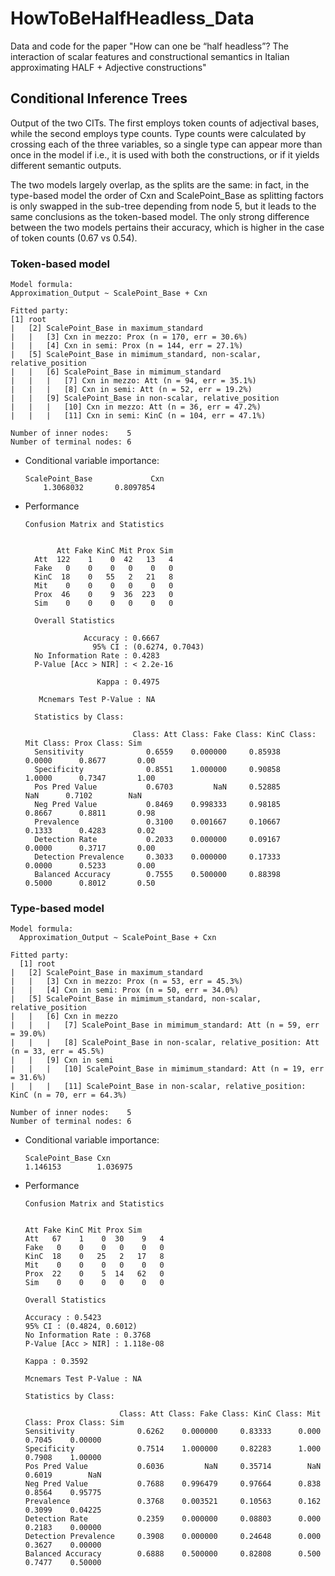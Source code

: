# HowToBeHalfHeadless_Data
Data and code for the paper "How can one be “half headless”?  The interaction of scalar features and constructional semantics in Italian approximating HALF + Adjective constructions"

## Conditional Inference Trees
Output of the two CITs. The first employs token counts of adjectival bases, while the second employs type counts. Type counts were calculated by crossing each of the three variables, so a single type can appear more than once in the model if i.e., it is used with both the constructions, or if it yields different semantic outputs.

The two models largely overlap, as the splits are the same: in fact, in the type-based model the order of Cxn and ScalePoint_Base as splitting factors is only swapped in the sub-tree depending from node 5, but it leads to the same conclusions as the token-based model. The only strong difference between the two models pertains their accuracy, which is higher in the case of token counts (0.67 vs 0.54).


### Token-based model

```
Model formula:
Approximation_Output ~ ScalePoint_Base + Cxn

Fitted party:
[1] root
|   [2] ScalePoint_Base in maximum_standard
|   |   [3] Cxn in mezzo: Prox (n = 170, err = 30.6%)
|   |   [4] Cxn in semi: Prox (n = 144, err = 27.1%)
|   [5] ScalePoint_Base in mimimum_standard, non-scalar, relative_position
|   |   [6] ScalePoint_Base in mimimum_standard
|   |   |   [7] Cxn in mezzo: Att (n = 94, err = 35.1%)
|   |   |   [8] Cxn in semi: Att (n = 52, err = 19.2%)
|   |   [9] ScalePoint_Base in non-scalar, relative_position
|   |   |   [10] Cxn in mezzo: Att (n = 36, err = 47.2%)
|   |   |   [11] Cxn in semi: KinC (n = 104, err = 47.1%)

Number of inner nodes:    5
Number of terminal nodes: 6
```

- Conditional variable importance:

  ```
  ScalePoint_Base             Cxn 
      1.3068032       0.8097854

  ```

  
- Performance

  ```
  Confusion Matrix and Statistics
  
        
         Att Fake KinC Mit Prox Sim
    Att  122    1    0  42   13   4
    Fake   0    0    0   0    0   0
    KinC  18    0   55   2   21   8
    Mit    0    0    0   0    0   0
    Prox  46    0    9  36  223   0
    Sim    0    0    0   0    0   0
  
    Overall Statistics
                                          
               Accuracy : 0.6667          
                 95% CI : (0.6274, 0.7043)
    No Information Rate : 0.4283          
    P-Value [Acc > NIR] : < 2.2e-16       
                                          
                  Kappa : 0.4975          
                                          
     Mcnemars Test P-Value : NA              
    
    Statistics by Class:
      
                          Class: Att Class: Fake Class: KinC Class: Mit Class: Prox Class: Sim
    Sensitivity              0.6559    0.000000     0.85938     0.0000      0.8677       0.00
    Specificity              0.8551    1.000000     0.90858     1.0000      0.7347       1.00
    Pos Pred Value           0.6703         NaN     0.52885        NaN      0.7102        NaN
    Neg Pred Value           0.8469    0.998333     0.98185     0.8667      0.8811       0.98
    Prevalence               0.3100    0.001667     0.10667     0.1333      0.4283       0.02
    Detection Rate           0.2033    0.000000     0.09167     0.0000      0.3717       0.00
    Detection Prevalence     0.3033    0.000000     0.17333     0.0000      0.5233       0.00
    Balanced Accuracy        0.7555    0.500000     0.88398     0.5000      0.8012       0.50
  ```

### Type-based model


```
Model formula:
  Approximation_Output ~ ScalePoint_Base + Cxn

Fitted party:
  [1] root
|   [2] ScalePoint_Base in maximum_standard
|   |   [3] Cxn in mezzo: Prox (n = 53, err = 45.3%)
|   |   [4] Cxn in semi: Prox (n = 50, err = 34.0%)
|   [5] ScalePoint_Base in mimimum_standard, non-scalar, relative_position
|   |   [6] Cxn in mezzo
|   |   |   [7] ScalePoint_Base in mimimum_standard: Att (n = 59, err = 39.0%)
|   |   |   [8] ScalePoint_Base in non-scalar, relative_position: Att (n = 33, err = 45.5%)
|   |   [9] Cxn in semi
|   |   |   [10] ScalePoint_Base in mimimum_standard: Att (n = 19, err = 31.6%)
|   |   |   [11] ScalePoint_Base in non-scalar, relative_position: KinC (n = 70, err = 64.3%)

Number of inner nodes:    5
Number of terminal nodes: 6

```


- Conditional variable importance:

  ```
  ScalePoint_Base Cxn 
  1.146153        1.036975 
  ```

  
- Performance

  ```
  Confusion Matrix and Statistics


  Att Fake KinC Mit Prox Sim
  Att   67    1    0  30    9   4
  Fake   0    0    0   0    0   0
  KinC  18    0   25   2   17   8
  Mit    0    0    0   0    0   0
  Prox  22    0    5  14   62   0
  Sim    0    0    0   0    0   0
  
  Overall Statistics
  
  Accuracy : 0.5423          
  95% CI : (0.4824, 0.6012)
  No Information Rate : 0.3768          
  P-Value [Acc > NIR] : 1.118e-08       
  
  Kappa : 0.3592          
  
  Mcnemars Test P-Value : NA              
  
  Statistics by Class:
  
                       Class: Att Class: Fake Class: KinC Class: Mit Class: Prox Class: Sim
  Sensitivity              0.6262    0.000000     0.83333      0.000      0.7045    0.00000
  Specificity              0.7514    1.000000     0.82283      1.000      0.7908    1.00000
  Pos Pred Value           0.6036         NaN     0.35714        NaN      0.6019        NaN
  Neg Pred Value           0.7688    0.996479     0.97664      0.838      0.8564    0.95775
  Prevalence               0.3768    0.003521     0.10563      0.162      0.3099    0.04225
  Detection Rate           0.2359    0.000000     0.08803      0.000      0.2183    0.00000
  Detection Prevalence     0.3908    0.000000     0.24648      0.000      0.3627    0.00000
  Balanced Accuracy        0.6888    0.500000     0.82808      0.500      0.7477    0.50000

  ```
